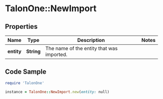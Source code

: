 # TalonOne::NewImport

## Properties

Name | Type | Description | Notes
------------ | ------------- | ------------- | -------------
**entity** | **String** | The name of the entity that was imported. | 

## Code Sample

```ruby
require 'TalonOne'

instance = TalonOne::NewImport.new(entity: null)
```



